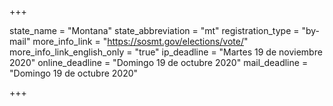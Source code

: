 +++

state_name = "Montana"
state_abbreviation = "mt"
registration_type = "by-mail"
more_info_link = "https://sosmt.gov/elections/vote/"
more_info_link_english_only = "true"
ip_deadline = "Martes 19 de noviembre 2020"
online_deadline = "Domingo 19 de octubre 2020"
mail_deadline = "Domingo 19 de octubre 2020"

+++